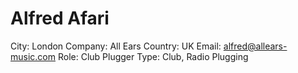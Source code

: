 # Alfred Afari

City: London
Company: All Ears
Country: UK
Email: alfred@allears-music.com
Role: Club Plugger
Type: Club, Radio Plugging